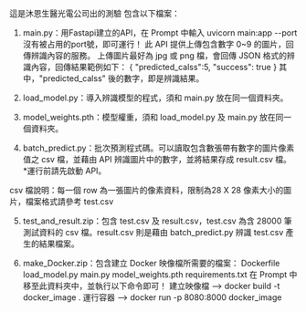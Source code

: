 這是沐恩生醫光電公司出的測驗
包含以下檔案：
1. main.py：用Fastapi建立的API，在 Prompt 中輸入 uvicorn main:app --port 沒有被占用的port號，即可運行！
此 API 提供上傳包含數字 0~9 的圖片，回傳辨識內容的服務。
上傳圖片最好為 jpg 或 png 檔，會回傳 JSON 格式的辨識內容，回傳結果範例如下：
{
	"predicted_calss":5,
	"success": true
}
其中，"predicted_calss" 後的數字，即是辨識結果。

2. load_model.py：導入辨識模型的程式，須和 main.py 放在同一個資料夾。

3. model_weights.pth：模型權重，須和 load_model.py 及 main.py 放在同一個資料夾。

4. batch_predict.py：批次預測程式碼。可以讀取包含數張帶有數字的圖片像素值之 csv 檔，並藉由 API 辨識圖片中的數字，並將結果存成 result.csv 檔。
*運行前請先啟動 API。

csv 檔說明：每一個 row 為一張圖片的像素資料，限制為28 X 28 像素大小的圖片，檔案格式請參考 test.csv

5. test_and_result.zip：包含 test.csv 及 result.csv，test.csv 為含 28000 筆測試資料的 csv 檔。result.csv 則是藉由 batch_predict.py 辨識 test.csv 產生的結果檔案。

6. make_Docker.zip：包含建立 Docker 映像檔所需要的檔案：
	Dockerfile
	load_model.py
	main.py
	model_weights.pth
	requirements.txt
在 Prompt 中移至此資料夾中，並執行以下命令即可！
建立映像檔 --> docker build -t docker_image .
運行容器 --> docker run -p 8080:8000 docker_image
